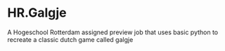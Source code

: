 # HR.Galgje
A Hogeschool Rotterdam assigned preview job that uses basic python to recreate a classic dutch game called galgje
